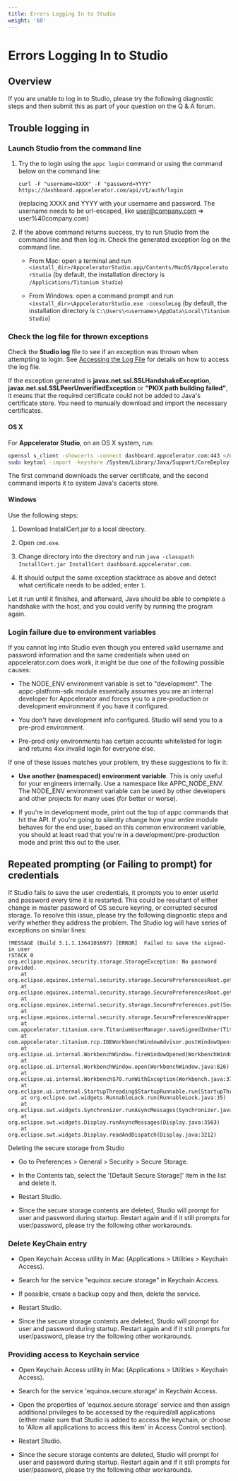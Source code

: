 ```yaml
---
title: Errors Logging In to Studio
weight: '60'
---
```


# Errors Logging In to Studio

## Overview

If you are unable to log in to Studio, please try the following diagnostic steps and then submit this as part of your question on the Q & A forum.

## Trouble logging in

### Launch Studio from the command line

1. Try the to login using the `appc login` command or using the command below on the command line:

    ```
    curl -F "username=XXXX" -F "password=YYYY" https://dashboard.appcelerator.com/api/v1/auth/login
    ```

    (replacing XXXX and YYYY with your username and password. The username needs to be url-escaped, like user@company.com => user%40company.com)

2. If the above command returns success, try to run Studio from the command line and then log in. Check the generated exception log on the command line.

    * From Mac: open a terminal and run `<install_dir>/AppceleratorStudio.app/Contents/MacOS/AppceleratorStudio` (by default, the installation directory is `/Applications/Titanium Studio`)

    * From Windows: open a command prompt and run `<install_dir>\AppceleratorStudio.exe -consoleLog` (by default, the installation directory is `C:\Users\<username>\AppData\Local\Titanium Studio`)

### Check the log file for thrown exceptions

Check the **Studio log** file to see if an exception was thrown when attempting to login. See [Accessing the Log File](/guide/Axway_Appcelerator_Studio/Axway_Appcelerator_Studio_Guide/Studio_Troubleshooting/Accessing_the_Log_File/) for details on how to access the log file.

If the exception generated is **javax.net.ssl.SSLHandshakeException**, **javax.net.ssl.SSLPeerUnverifiedException** or **"PKIX path building failed"**, it means that the required certificate could not be added to Java's certificate store. You need to manually download and import the necessary certificates.

#### OS X

For **Appcelerator Studio**, on an OS X system, run:

```bash
openssl s_client -showcerts -connect dashboard.appcelerator.com:443 </dev/null 2>/dev/null|openssl x509 -outform PEM >dashboard.pem
sudo keytool -import -keystore /System/Library/Java/Support/CoreDeploy.bundle/Contents/Home/lib/security/cacerts -alias dashboard -file dashboard.pem
```

The first command downloads the server certificate, and the second command imports it to system Java's cacerts store.

#### Windows

Use the following steps:

1. Download InstallCert.jar to a local directory.

2. Open `cmd.exe`.

3. Change directory into the directory and run `java -classpath InstallCert.jar InstallCert dashboard.appcelerator.com`.

4. It should output the same exception stacktrace as above and detect what certificate needs to be added; enter `1`.

Let it run until it finishes, and afterward, Java should be able to complete a handshake with the host, and you could verify by running the program again.

### Login failure due to environment variables

If you cannot log into Studio even though you entered valid username and password information and the same credentials when used on appcelerator.com does work, it might be due one of the following possible causes:

* The NODE\_ENV environment variable is set to "development". The appc-platform-sdk module essentially assumes you are an internal developer for Appcelerator and forces you to a pre-production or development environment if you have it configured.

* You don't have development info configured. Studio will send you to a pre-prod environment.

* Pre-prod only environments has certain accounts whitelisted for login and returns 4xx invalid login for everyone else.

If one of these issues matches your problem, try these suggestions to fix it:

* **Use another (namespaced) environment variable**. This is only useful for your engineers internally. Use a namespace like APPC\_NODE\_ENV. The NODE\_ENV environment variable can be used by other developers and other projects for many uses (for better or worse).

* If you're in development mode, print out the top of appc commands that hit the API. If you're going to silently change how your entire module behaves for the end user, based on this common environment variable, you should at least read that you're in a development/pre-production mode and print this out to the user.

## Repeated prompting (or Failing to prompt) for credentials

If Studio fails to save the user credentials, it prompts you to enter userId and password every time it is restarted. This could be resultant of either change in master password of OS secure keyring, or corrupted secured storage. To resolve this issue, please try the following diagnostic steps and verify whether they address the problem. The Studio log will have series of exceptions on similar lines:

```
!MESSAGE (Build 3.1.1.1364101697) [ERROR]  Failed to save the signed-in user
!STACK 0
org.eclipse.equinox.security.storage.StorageException: No password provided.
    at org.eclipse.equinox.internal.security.storage.SecurePreferencesRoot.getModulePassword(SecurePreferencesRoot.java:304)
    at org.eclipse.equinox.internal.security.storage.SecurePreferencesRoot.getPassword(SecurePreferencesRoot.java:224)
    at org.eclipse.equinox.internal.security.storage.SecurePreferences.put(SecurePreferences.java:224)
    at org.eclipse.equinox.internal.security.storage.SecurePreferencesWrapper.put(SecurePreferencesWrapper.java:110)
    at com.appcelerator.titanium.core.TitaniumUserManager.saveSignedInUser(TitaniumUserManager.java:474)
    at com.appcelerator.titanium.rcp.IDEWorkbenchWindowAdvisor.postWindowOpen(IDEWorkbenchWindowAdvisor.java:376)
    at org.eclipse.ui.internal.WorkbenchWindow.fireWindowOpened(WorkbenchWindow.java:1365)
    at org.eclipse.ui.internal.WorkbenchWindow.open(WorkbenchWindow.java:826)
    at org.eclipse.ui.internal.Workbench$70.runWithException(Workbench.java:3724)
    at org.eclipse.ui.internal.StartupThreading$StartupRunnable.run(StartupThreading.java:31)
    at org.eclipse.swt.widgets.RunnableLock.run(RunnableLock.java:35)
    at org.eclipse.swt.widgets.Synchronizer.runAsyncMessages(Synchronizer.java:135)
    at org.eclipse.swt.widgets.Display.runAsyncMessages(Display.java:3563)
    at org.eclipse.swt.widgets.Display.readAndDispatch(Display.java:3212)
```

Deleting the secure storage from Studio

* Go to Preferences > General > Security > Secure Storage.

* In the Contents tab, select the '\[Default Secure Storage\]' item in the list and delete it.

* Restart Studio.

* Since the secure storage contents are deleted, Studio will prompt for user and password during startup. Restart again and if it still prompts for user/password, please try the following other workarounds.

### Delete KeyChain entry

* Open Keychain Access utility in Mac (Applications > Utilities > Keychain Access).

* Search for the service "equinox.secure.storage" in Keychain Access.

* If possible, create a backup copy and then, delete the service.

* Restart Studio.

* Since the secure storage contents are deleted, Studio will prompt for user and password during startup. Restart again and if it still prompts for user/password, please try the following other workarounds.

### Providing access to Keychain service

* Open Keychain Access utility in Mac (Applications > Utilities > Keychain Access).

* Search for the service 'equinox.secure.storage' in Keychain Access.

* Open the properties of 'equinox.secure.storage' service and then assign additional privileges to be accessed by the required/all applications (either make sure that Studio is added to access the keychain, or choose to 'Allow all applications to access this item' in Access Control section).

* Restart Studio.

* Since the secure storage contents are deleted, Studio will prompt for user and password during startup. Restart again and if it still prompts for user/password, please try the following other workarounds.
